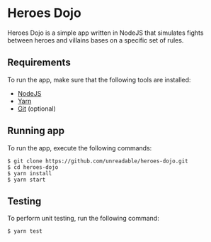 # Heroes Dojo

Heroes Dojo is a simple app written in NodeJS that simulates fights between heroes and villains bases on a specific set of rules.

## Requirements

To run the app, make sure that the following tools are installed:

 - [NodeJS](https://nodejs.org/en/)
 - [Yarn](https://classic.yarnpkg.com/lang/en/docs/install/#mac-stable)
 - [Git](https://git-scm.com/downloads) (optional)

## Running app

To run the app, execute the following commands:

    $ git clone https://github.com/unreadable/heroes-dojo.git
    $ cd heroes-dojo
    $ yarn install
    $ yarn start

## Testing

To perform unit testing, run the following command:

    $ yarn test
